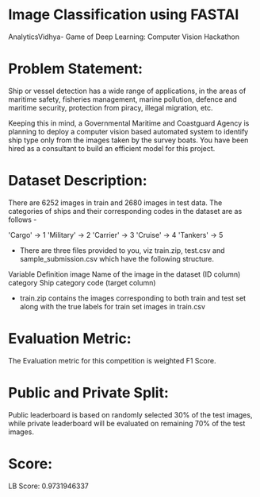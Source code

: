 # Image Classification using FASTAI
AnalyticsVidhya- Game of Deep Learning: Computer Vision Hackathon

# Problem Statement:
Ship or vessel detection has a wide range of applications, in the areas of maritime safety, fisheries management, marine pollution, defence and maritime security, protection from piracy, illegal migration, etc.

Keeping this in mind, a Governmental Maritime and Coastguard Agency is planning to deploy a computer vision based automated system to identify ship type only from the images taken by the survey boats. You have been hired as a consultant to build an efficient model for this project.

# Dataset Description:
There are 6252 images in train and 2680 images in test data. The categories of ships and their corresponding codes in the dataset are as follows -

'Cargo' -> 1
'Military' -> 2
'Carrier' -> 3
'Cruise' -> 4
'Tankers' -> 5


* There are three files provided to you, viz train.zip, test.csv and sample_submission.csv which have the following structure.

Variable 	               Definition
image          	Name of the image in the dataset (ID column)
category 	      Ship category code (target column)

* train.zip contains the images corresponding to both train and test set along with the true labels for train set images in train.csv

# Evaluation Metric:
The Evaluation metric for this competition is weighted F1 Score.

# Public and Private Split:
Public leaderboard is based on randomly selected 30% of the test images, while private leaderboard will be evaluated on remaining 70% of the test images.

# Score:
LB Score: 0.9731946337 
